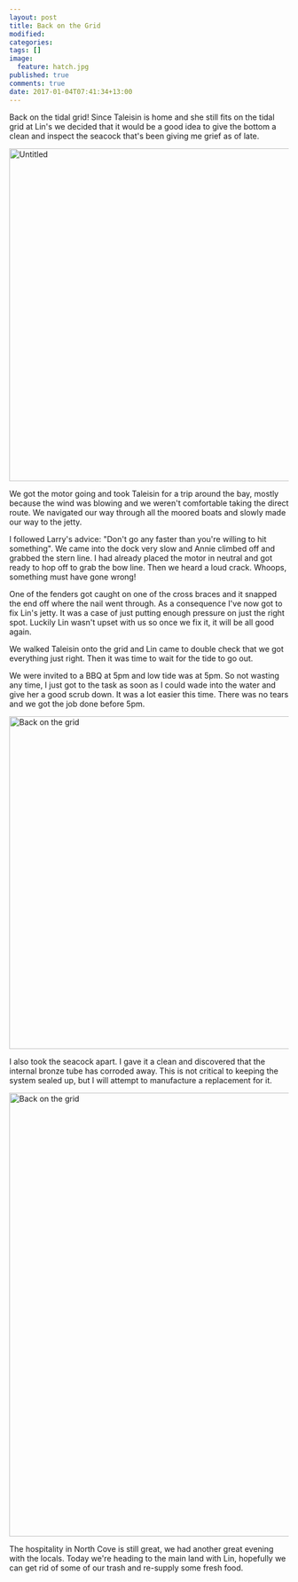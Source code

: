 ```yaml
---
layout: post
title: Back on the Grid
modified:
categories: 
tags: []
image: 
  feature: hatch.jpg
published: true
comments: true
date: 2017-01-04T07:41:34+13:00
---
```


Back on the tidal  grid! Since Taleisin is home and she still  fits on the tidal
grid at Lin's we decided that it would be a good idea to give the bottom a clean
and inspect the seacock that's been giving me grief as of late.

<a data-flickr-embed="true"  href="https://www.flickr.com/photos/sdki/31241590584/in/photostream/" title="Untitled"><img src="https://c1.staticflickr.com/1/294/31241590584_5eeb16ef27_c.jpg" width="800" height="600" alt="Untitled"></a><script async src="//embedr.flickr.com/assets/client-code.js" charset="utf-8"></script>

We got  the motor  going and  took Taleisin for  a trip  around the  bay, mostly
because the wind was blowing and we weren't comfortable taking the direct route.
We navigated our way through all the moored boats and slowly made our way to the
jetty.

I  followed Larry's  advice: "Don't  go any  faster than  you're willing  to hit
something". We came  into the dock very  slow and Annie climbed  off and grabbed
the stern line. I  had already placed the motor in neutral and  got ready to hop
off to  grab the bow line.  Then we heard  a loud crack. Whoops,  something must
have gone wrong!

One of the fenders got caught on one  of the cross braces and it snapped the end
off where  the nail went  through. As  a consequence I've  now got to  fix Lin's
jetty. It  was a case of  just putting enough  pressure on just the  right spot.
Luckily Lin wasn't upset with us so once we fix it, it will be all good again.

We  walked Taleisin  onto the  grid and  Lin came  to double  check that  we got
everything just right. Then it was time to wait for the tide to go out.

We were  invited to a BBQ  at 5pm and  low tide was  at 5pm. So not  wasting any
time, I just got to the task as soon as I could wade into the water and give her
a good scrub down. It was a lot easier  this time. There was no tears and we got
the job done before 5pm.

<a data-flickr-embed="true"  href="https://www.flickr.com/photos/sdki/31261883483/in/photostream/" title="Back on the grid"><img src="https://c4.staticflickr.com/1/684/31261883483_d5cec34bdf_c.jpg" width="800" height="600" alt="Back on the grid"></a><script async src="//embedr.flickr.com/assets/client-code.js" charset="utf-8"></script>

I  also took  the seacock  apart. I  gave  it a  clean and  discovered that  the
internal bronze  tube has  corroded away.  This is not  critical to  keeping the
system sealed up, but I will attempt to manufacture a replacement for it.

<a data-flickr-embed="true"  href="https://www.flickr.com/photos/sdki/31261890533/in/photostream/" title="Back on the grid"><img src="https://c6.staticflickr.com/1/564/31261890533_0581abdd83_c.jpg" width="600" height="800" alt="Back on the grid"></a><script async src="//embedr.flickr.com/assets/client-code.js" charset="utf-8"></script>

The hospitality in North Cove is still  great, we had another great evening with
the locals. Today we're heading to the  main land with Lin, hopefully we can get
rid of some of our trash and re-supply some fresh food.
